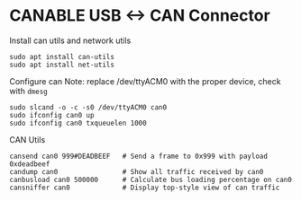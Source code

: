# CANABLE USB <-> CAN Connector

Install can utils and network utils
```
sudo apt install can-utils
sudo apt install net-utils
```

Configure can 
Note: replace /dev/ttyACM0 with the proper device, check with `dmesg`
```
sudo slcand -o -c -s0 /dev/ttyACM0 can0
sudo ifconfig can0 up
sudo ifconfig can0 txqueuelen 1000
```

CAN Utils
```
cansend can0 999#DEADBEEF   # Send a frame to 0x999 with payload 0xdeadbeef
candump can0                # Show all traffic received by can0
canbusload can0 500000      # Calculate bus loading percentage on can0 
cansniffer can0             # Display top-style view of can traffic
```